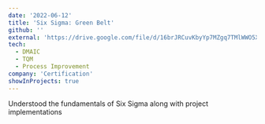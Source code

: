 ```yaml
---
date: '2022-06-12'
title: 'Six Sigma: Green Belt'
github: ''
external: 'https://drive.google.com/file/d/16brJRCuvKbyYp7MZgq7TMlWWO5X5BTQ9/view?usp=sharing'
tech:
  - DMAIC
  - TQM
  - Process Improvement
company: 'Certification'
showInProjects: true
---
```


Understood the fundamentals of Six Sigma along with project implementations